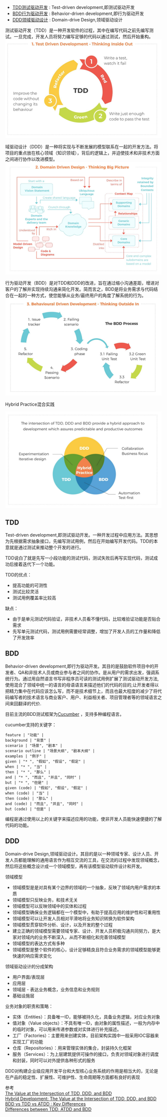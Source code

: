 - [TDD测试驱动开发](#TDD) : Test-driven development,即测试驱动开发
- [BDD行为驱动开发](#BDD) : Behavior-driven development,即行为驱动开发
- [DDD领域驱动设计](#DDD) : Domain-drive Design,领域驱动设计



测试驱动开发（TDD）是一种开发软件的过程，其中在编写代码之前先编写测试。一旦完成，开发人员将努力编写足够的代码以通过测试，然后开始重构。
![Hybrid Practice](../../../Books/images/TDD.png "ReferencePicture")


域驱动设计（DDD）是一种将实现与不断发展的模型联系在一起的开发方法。将项目的重点放在核心领域（知识领域），背后的逻辑上，并迫使技术和非技术方面之间进行协作以改进模型。
![Hybrid Practice](../../../Books/images/DDD.png "ReferencePicture")

行为驱动开发（BDD）是对TDD和DDD的改进，旨在通过缩小沟通差距，增进对客户的了解并实现持续沟通来简化开发。简而言之，BDD是将业务需求与代码结合在一起的一种方式，使您能够从业务/最终用户的角度了解系统的行为。
![Hybrid Practice](../../../Books/images/BDD.png "ReferencePicture")

Hybrid Practice混合实践

![Hybrid Practice](../../../Books/images/Hybrid_Practice.png "ReferencePicture")



## TDD

Test-driven development,即测试驱动开发。一种开发过程中应用方法。其思想为先根据需求抽象接口，先编写测试用例，然后在开始编写开发代码。TDD的本意就是通过测试来推动整个开发的进行。

TDD说白了就是先写一小段功能的测试代码，测试失败后再写实现代码，测试成功后接着迭代下一个功能。

TDD的优点：
- 提高功能的可测性
- 测试比较灵活
- 测试用例覆盖率比较高

缺点：
- 由于是单元测试代码验证，非技术人员看不懂代码，比较难验证功能是否贴合需求
- 先写单元测试代码，测试用例需要经常调整，增加了开发人员的工作量和降低了开发效率




## BDD

Behavior-driven development,即行为驱动开发。其目的是鼓励软件项目中的开发者、QA和非技术人员或商业参与者之间的协作。是从用户的需求出发，强调系统行为。通过用自然语言书写非程序员可读的测试用例扩展了测试驱动开发方法,使用混合了领域中统一的语言的母语语言来描述他们的代码的目的,让开发者得以把精力集中在代码应该怎么写，而不是技术细节上，而且也最大程度的减少了将代码编写者的技术语言与商业客户、用户、利益相关者、项目管理者等的领域语言之间来回翻译的代价.

目前主流的BDD测试框架为[Cucumber](https://cucumber.io/) ，支持多种编程语言。

cucumber支持的关键字：

```
feature | "功能" |
background | "背景" |
scenario | "场景", "剧本" |
scenario outline | "场景大纲", "剧本大纲" |
examples | "例子" |
given | "* ", "假如", "假设", "假定" |
when | "* ", "当" |
then | "* ", "那么" |
and | "* ", "而且", "并且", "同时" |
but | "* ", "但是" |
given (code) | "假如", "假设", "假定" |
when (code) | "当" |
then (code) | "那么" |
and (code) | "而且", "并且", "同时" |
but (code) | "但是" |
```

编程是通过使用以上的关键字来描述应用的功能，使非开发人员能快速便捷的了解代码的功能。




## DDD

Domain-drive Design,领域驱动设计。其目的是以一种领域专家、设计人员、开发人员都能理解的通用语言作为相互交流的工具，在交流的过程中发现领域概念，然后将这些概念设计成一个领域模型，再有该模型驱动软件设计和开发。

领域模型
- 领域模型是是对具有某个边界的领域的一个抽象，反映了领域内用户需求的本质
- 领域模型只反映业务，和技术无关
- 领域模型可以反映领域中的实体和过程
- 领域模型确保业务逻辑都在一个模型中，有助于提高应用的维护性和可重用性
- 领域模型可以让开发人员相对平滑地将业务知识转换为软件架构
- 领域模型贯穿软件分析、设计，以及开发的整个过程
- 建立正确的领域模型需要领域专家、设计、开发人员积极沟通共同努力，是大家对领域内的业务不断深入，从而不断细化和完善领域模型
- 领域模型的表达方式有多种
- 领域模型是整个软件的核心，设计足够精良且符合业务需求的领域模型能够更快速的响应需求变化


领域驱动设计的分成架构
- 用户界面/表现层
- 应用层
- 领域层 - 表达业务概念，业务信息和业务规则
- 基础设施层


业务对象的职责和策略：
- 实体（Entities）：具备唯一ID，能够被持久化，具备业务逻辑，对应业务对象
- 值对象（Value objects）：不具有唯一ID，由对象的属性描述，一般为内存中的临时对象，可以用来传递参数或对实体进行补充描述。
- 工厂（Factories）：主要用来创建实体，目前架构实践中一般采用IOC容器来实现工厂的功能
- 仓库（Repositories）：用来管理实体的集合，封装持久化框架
- 服务（Services）：为上层建筑提供可操作的接口，负责对领域对象进行调度和封装，同时可以对外提供各种形式的服务

DDD对构建企业级应用开发平台和大型核心业务系统的作用是相当大的，无论是在产品的稳定性、扩展性、可维护性、生命周期等方面都有良好的表现




参考  
[The Value at the Intersection of TDD, DDD, and BDD](https://medium.com/datadriveninvestor/the-value-at-the-intersection-of-tdd-ddd-and-bdd-da58ea1f3ac8)  
[Hybrid Development: The Value at the Intersection of TDD, DDD, and BDD](https://dzone.com/articles/hybrid-development-with-tdd-ddd-bdd)
[BDD vs TDD vs ATDD : Key Differences](https://www.browserstack.com/guide/tdd-vs-bdd-vs-atdd)  
[Differences between TDD, ATDD and BDD](https://gaboesquivel.com/blog/2014/differences-between-tdd-atdd-and-bdd/)  



